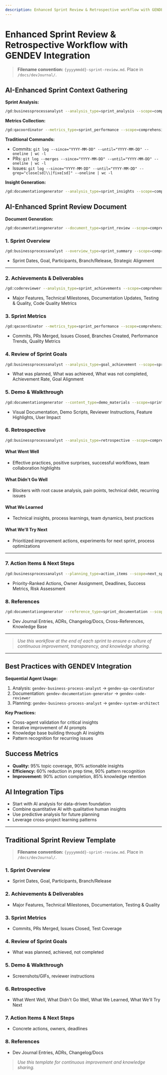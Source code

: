 ```yaml
---
description: Enhanced Sprint Review & Retrospective workflow with GENDEV agent integration.
---
```


# Enhanced Sprint Review & Retrospective Workflow with GENDEV Integration

> **Filename convention:** `{yyyymmdd}-sprint-review.md`. Place in `/docs/devJournal/`.

## AI-Enhanced Sprint Context Gathering

**Sprint Analysis:**

```bash
/gd:businessprocessanalyst --analysis_type=sprint_analysis --scope=comprehensive --focus=performance_insights
```

**Metrics Collection:**

```bash
/gd:qacoordinator --metrics_type=sprint_performance --scope=comprehensive --focus=quantitative_analysis
```

**Traditional Commands:**

- Commits: `git log --since="YYYY-MM-DD" --until="YYYY-MM-DD" --oneline | wc -l`
- PRs: `git log --merges --since="YYYY-MM-DD" --until="YYYY-MM-DD" --oneline | wc -l`
- Issues: `git log --since="YYYY-MM-DD" --until="YYYY-MM-DD" --grep="close[sd]\\|fixe[sd]" --oneline | wc -l`

**Insight Generation:**

```bash
/gd:documentationgenerator --analysis_type=sprint_insights --scope=comprehensive --focus=learning_extraction
```

## AI-Enhanced Sprint Review Document

**Document Generation:**

```bash
/gd:documentationgenerator --document_type=sprint_review --scope=comprehensive --focus=structured_analysis
```

### 1. Sprint Overview

```bash
/gd:businessprocessanalyst --overview_type=sprint_summary --scope=comprehensive --focus=strategic_alignment
```

- Sprint Dates, Goal, Participants, Branch/Release, Strategic Alignment

---

### 2. Achievements & Deliverables

```bash
/gd:codereviewer --analysis_type=sprint_achievements --scope=comprehensive --focus=deliverable_assessment
```

- Major Features, Technical Milestones, Documentation Updates, Testing & Quality, Code Quality Metrics

### 3. Sprint Metrics

```bash
/gd:qacoordinator --metrics_type=sprint_performance --scope=comprehensive --focus=trend_analysis
```

- Commits, PRs Merged, Issues Closed, Branches Created, Performance Trends, Quality Metrics

### 4. Review of Sprint Goals

```bash
/gd:businessprocessanalyst --analysis_type=goal_achievement --scope=sprint_objectives --focus=completion_assessment
```

- What was planned, What was achieved, What was not completed, Achievement Rate, Goal Alignment

### 5. Demo & Walkthrough

```bash
/gd:documentationgenerator --content_type=demo_materials --scope=sprint_deliverables --focus=user_experience
```

- Visual Documentation, Demo Scripts, Reviewer Instructions, Feature Highlights, User Impact

### 6. Retrospective

```bash
/gd:businessprocessanalyst --analysis_type=retrospective --scope=comprehensive --focus=continuous_improvement
```

#### What Went Well

- Effective practices, positive surprises, successful workflows, team collaboration highlights

#### What Didn't Go Well

- Blockers with root cause analysis, pain points, technical debt, recurring issues

#### What We Learned

- Technical insights, process learnings, team dynamics, best practices

#### What We'll Try Next

- Prioritized improvement actions, experiments for next sprint, process optimizations

---

### 7. Action Items & Next Steps

```bash
/gd:businessprocessanalyst --planning_type=action_items --scope=next_sprint --focus=strategic_priorities
```

- Priority-Ranked Actions, Owner Assignment, Deadlines, Success Metrics, Risk Assessment

### 8. References

```bash
/gd:documentationgenerator --reference_type=sprint_documentation --scope=comprehensive --focus=cross_linking
```

- Dev Journal Entries, ADRs, Changelog/Docs, Cross-References, Knowledge Base

---

> _Use this workflow at the end of each sprint to ensure a culture of continuous improvement, transparency, and knowledge sharing._

---

## Best Practices with GENDEV Integration

**Sequential Agent Usage:**

1. Analysis: `gendev-business-process-analyst` → `gendev-qa-coordinator`
2. Documentation: `gendev-documentation-generator` → `gendev-code-reviewer`
3. Planning: `gendev-business-process-analyst` → `gendev-system-architect`

**Key Practices:**

- Cross-agent validation for critical insights
- Iterative improvement of AI prompts
- Knowledge base building through AI insights
- Pattern recognition for recurring issues

## Success Metrics

- **Quality:** 95% topic coverage, 90% actionable insights
- **Efficiency:** 60% reduction in prep time, 90% pattern recognition
- **Improvement:** 90% action completion, 85% knowledge retention

## AI Integration Tips

- Start with AI analysis for data-driven foundation
- Combine quantitative AI with qualitative human insights
- Use predictive analysis for future planning
- Leverage cross-project learning patterns

---

## Traditional Sprint Review Template

> **Filename convention:** `{yyyymmdd}-sprint-review.md`. Place in `/docs/devJournal/`.

### 1. Sprint Overview

- Sprint Dates, Goal, Participants, Branch/Release

### 2. Achievements & Deliverables

- Major Features, Technical Milestones, Documentation, Testing & Quality

### 3. Sprint Metrics

- Commits, PRs Merged, Issues Closed, Test Coverage

### 4. Review of Sprint Goals

- What was planned, achieved, not completed

### 5. Demo & Walkthrough

- Screenshots/GIFs, reviewer instructions

### 6. Retrospective

- What Went Well, What Didn't Go Well, What We Learned, What We'll Try Next

### 7. Action Items & Next Steps

- Concrete actions, owners, deadlines

### 8. References

- Dev Journal Entries, ADRs, Changelog/Docs

> _Use this template for continuous improvement and knowledge sharing._
